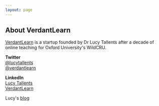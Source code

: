 ```yaml
---
layout: page
---
```


<!-- This doesn't show up anywhere yet - need add it to modules list but not sure how to do this for file hosted within CIAB repo itself -->

## About VerdantLearn

[VerdantLearn](http://www.verdantlearn.com) is a startup founded by Dr Lucy Tallents after a decade of online teaching for Oxford University's WildCRU.

**Twitter**  
[@lucytallents](https://twitter.com/LucyTallents)  
[@verdantlearn](https://twitter.com/verdantlearn)  

**LinkedIn**  
[Lucy Tallents](https://uk.linkedin.com/in/lucytallents)  
[VerdantLearn](https://www.linkedin.com/company/verdantlearn)  

Lucy's [blog](https://www.lucytallents.com)
